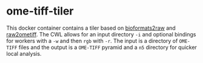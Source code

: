 # ome-tiff-tiler

This docker container contains a tiler based on [bioformats2raw](https://github.com/glencoesoftware/bioformats2raw) and [raw2ometiff](https://github.com/glencoesoftware/raw2ometiff).
The CWL allows for an input directory `-i` and optional bindings for workers with a `-w` and then `rgb` with `-r`. The input is a directory of `OME-TIFF` files and the output is a `OME-TIFF` pyramid and a `n5` directory for quicker local analysis.
